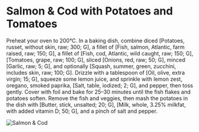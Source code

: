 # Salmon & Cod with Potatoes and Tomatoes

Preheat your oven to 200°C. In a baking dish, combine diced [Potatoes, russet, without skin, raw; 300; G], a fillet of [Fish, salmon, Atlantic, farm raised, raw; 150; G], a fillet of [Fish, cod, Atlantic, wild caught, raw; 150; G], [Tomatoes, grape, raw; 100; G], sliced [Onions, red, raw; 50; G], minced [Garlic, raw; 5; G], and optionally [Squash, summer, green, zucchini, includes skin, raw; 100; G]. Drizzle with a tablespoon of [Oil, olive, extra virgin; 15; G], squeeze some lemon juice, and sprinkle with lemon zest, oregano, smoked paprika, [Salt, table, iodized; 2; G], and pepper, then toss gently. Cover with foil and bake for 25–30 minutes until the fish flakes and potatoes soften. Remove the fish and veggies, then mash the potatoes in the dish with [Butter, stick, unsalted; 20; G], [Milk, whole, 3.25% milkfat, with added vitamin D; 50; G], and a pinch of salt and pepper.

![Salmon & Cod](../../MealPlanner/meals/images/Salmon&Cod.jpg)